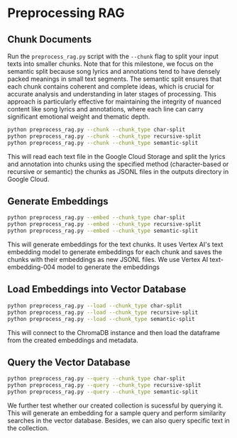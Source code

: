 # Preprocessing RAG

## Chunk Documents

Run the `preprocess_rag.py` script with the `--chunk` flag to split your input texts into smaller chunks. Note that for this milestone, we focus on the semantic split because song lyrics and annotations tend to have densely packed meanings in small text segments. The semantic split ensures that each chunk contains coherent and complete ideas, which is crucial for accurate analysis and understanding in later stages of processing. This approach is particularly effective for maintaining the integrity of nuanced content like song lyrics and annotations, where each line can carry significant emotional weight and thematic depth.

```bash
python preprocess_rag.py --chunk --chunk_type char-split
python preprocess_rag.py --chunk --chunk_type recursive-split
python preprocess_rag.py --chunk --chunk_type semantic-split
```
This will read each text file in the Google Cloud Storage and split the lyrics and annotation into chunks using the specified method (character-based or recursive or semantic) the chunks as JSONL files in the outputs directory in Google Cloud.

## Generate Embeddings

```bash
python preprocess_rag.py --embed --chunk_type char-split
python preprocess_rag.py --embed --chunk_type recursive-split
python preprocess_rag.py --embed --chunk_type semantic-split
```
This will generate embeddings for the text chunks. It uses Vertex AI's text embedding model to generate embeddings for each chunk and saves the chunks with their embeddings as new JSONL files. We use Vertex AI text-embedding-004 model to generate the embeddings

## Load Embeddings into Vector Database

```bash
python preprocess_rag.py --load --chunk_type char-split
python preprocess_rag.py --load --chunk_type recursive-split
python preprocess_rag.py --load --chunk_type semantic-split
```
This will connect to the ChromaDB instance and then load the dataframe from the created embeddings and metadata.

## Query the Vector Database

```bash
python preprocess_rag.py --query --chunk_type char-split
python preprocess_rag.py --query --chunk_type recursive-split
python preprocess_rag.py --query --chunk_type semantic-split
```
We further test whether our created collection is sucessful by querying it. This will generate an embedding for a sample query and perform similarity searches in the vector database. Besides, we can also query specific text in the collection.
